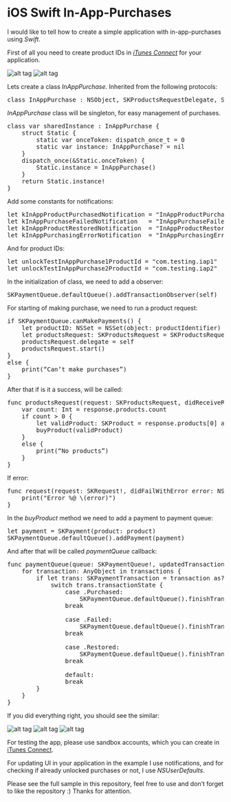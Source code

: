 # iOS Swift In-App-Purchases

I would like to tell how to create a simple application with in-app-purchases using <i>Swift</i>.

First of all you need to create product IDs in <i><a href="http://itunesconnect.apple.com">iTunes Connect</a></i> for your application.

![alt tag](https://raw.github.com/maximbilan/ios_swift_in_app_purchases_sample/master/img/img2.png)
![alt tag](https://raw.github.com/maximbilan/ios_swift_in_app_purchases_sample/master/img/img1.png)

Lets create a class <i>InAppPurchase</i>. Inherited from the following protocols:

<pre>
class InAppPurchase : NSObject, SKProductsRequestDelegate, SKPaymentTransactionObserver
</pre>

<i>InAppPurchase</i> class will be singleton, for easy management of purchases.

<pre>
class var sharedInstance : InAppPurchase {
    struct Static {
        static var onceToken: dispatch_once_t = 0
        static var instance: InAppPurchase? = nil
    }
    dispatch_once(&Static.onceToken) {
        Static.instance = InAppPurchase()
    }
    return Static.instance!
}
</pre>

Add some constants for notifications:

<pre>
let kInAppProductPurchasedNotification = "InAppProductPurchasedNotification"
let kInAppPurchaseFailedNotification   = "InAppPurchaseFailedNotification"
let kInAppProductRestoredNotification  = "InAppProductRestoredNotification"
let kInAppPurchasingErrorNotification  = "InAppPurchasingErrorNotification"
</pre>

And for product IDs:

<pre>
let unlockTestInAppPurchase1ProductId = "com.testing.iap1"
let unlockTestInAppPurchase2ProductId = "com.testing.iap2"
</pre>

In the initialization of class, we need to add a observer:

<pre>
SKPaymentQueue.defaultQueue().addTransactionObserver(self)
</pre>

For starting of making purchase, we need to run a product request:

<pre>
if SKPaymentQueue.canMakePayments() {
    let productID: NSSet = NSSet(object: productIdentifier)
    let productsRequest: SKProductsRequest = SKProductsRequest(productIdentifiers: productID as! Set<String>)
    productsRequest.delegate = self
    productsRequest.start()
}
else {
    print(“Сan’t make purchases”)
}
</pre>

After that if is it a success, will be called:

<pre>
func productsRequest(request: SKProductsRequest, didReceiveResponse response: SKProductsResponse) {
    var count: Int = response.products.count
    if count > 0 {
        let validProduct: SKProduct = response.products[0] as! SKProduct
        buyProduct(validProduct)
    }
    else {
        print(“No products”)
    }
}
</pre>

If error:

<pre>
func request(request: SKRequest!, didFailWithError error: NSError!) {
    print("Error %@ \(error)")
}
</pre>

In the <i>buyProduct</i> method we need to add a payment to payment queue:

<pre>
let payment = SKPayment(product: product)
SKPaymentQueue.defaultQueue().addPayment(payment)
</pre>

And after that will be called <i>paymentQueue</i> callback:

<pre>
func paymentQueue(queue: SKPaymentQueue!, updatedTransactions transactions: [AnyObject]!) {
    for transaction: AnyObject in transactions {
        if let trans: SKPaymentTransaction = transaction as? SKPaymentTransaction {
            switch trans.transactionState {
                case .Purchased:
                    SKPaymentQueue.defaultQueue().finishTransaction(transaction as! SKPaymentTransaction)
                break
 
                case .Failed:
                    SKPaymentQueue.defaultQueue().finishTransaction(transaction as! SKPaymentTransaction)
                break

                case .Restored:
                    SKPaymentQueue.defaultQueue().finishTransaction(transaction as! SKPaymentTransaction)
                break
           
                default:
                break
        }
    }
}
</pre>

If you did everything right, you should see the similar:

![alt tag](https://raw.github.com/maximbilan/ios_swift_in_app_purchases_sample/master/img/img3.png)
![alt tag](https://raw.github.com/maximbilan/ios_swift_in_app_purchases_sample/master/img/img4.png)
![alt tag](https://raw.github.com/maximbilan/ios_swift_in_app_purchases_sample/master/img/img5.png)

For testing the app, please use sandbox accounts, which you can create in <a href="http://itunesconnect.apple.com">iTunes Connect</a>.

For updating UI in your application in the example I use notifications, and for checking if already unlocked purchases or not, I use <i>NSUserDefaults</i>.

Please see the full sample in this repository, feel free to use and don’t forget to like the repository :) Thanks for attention.
